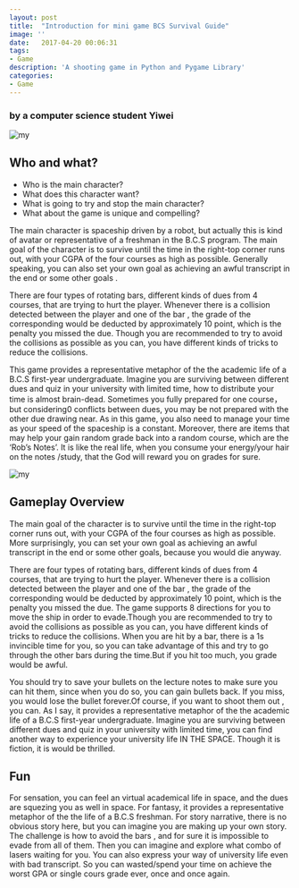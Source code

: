 ```yaml
---
layout: post
title:  "Introduction for mini game BCS Survival Guide"
image: ''
date:   2017-04-20 00:06:31
tags:
- Game
description: 'A shooting game in Python and Pygame Library'
categories:
- Game
---
```

### by a computer science student Yiwei
![my](https://github.com/zywkloo/muse.github.io/raw/master/assets/img/sharding-gerenciamento-usuarios/carrega-sozinho.jpg)

## Who and what?

* Who is the main character? 
* What does this character want? 
* What is going to try and stop the main character? 
* What about the game is unique and compelling?

The main character is spaceship driven by a robot, but actually this is kind of avatar or representative of a freshman in the B.C.S program. The main goal of the character is to survive until the time in the right-top corner runs out, with your CGPA of the four courses as high as possible. Generally speaking, you can also set your own goal as achieving an awful transcript in the end or some other goals .

There are four types of rotating bars, different kinds of dues from 4 courses, that are trying to hurt the player. Whenever there is a collision detected between the player and one of the bar , the grade of the corresponding would be deducted by approximately 10 point, which is the penalty you missed the due. Though you are recommended to try to avoid the collisions as possible as you can, you have different kinds of tricks to reduce the collisions.

This game provides a representative metaphor of the the academic life of a B.C.S first-year undergraduate. Imagine you are surviving between different dues and quiz in your university with limited time, how to distribute your time is almost brain-dead. Sometimes you fully prepared for one course，but considering0 conflicts between dues, you may be not prepared with the other due drawing near. As in this game, you also need to manage your time as your speed of the spaceship is a constant. Moreover, there are items that may help your gain random grade back into a random course, which are the ‘Rob’s  Notes’. It is like the real life, when you consume your energy/your hair on the notes /study, that the God will reward you on grades for sure.  

![my](https://github.com/zywkloo/muse.github.io/raw/master/assets/img/sharding-gerenciamento-usuarios/BCS%20survival%20guide.png)

## Gameplay Overview 

The main goal of the character is to survive until the time in the right-top corner runs out, with your CGPA of the four courses as high as possible. More surprisingly, you can set your own goal as achieving an awful transcript in the end or some other goals, because you would die anyway.

There are four types of rotating bars, different kinds of dues from 4 courses, that are trying to hurt the player. Whenever there is a collision detected between the player and one of the bar , the grade of the corresponding would be deducted by approximately 10 point, which is the penalty you missed the due. The game supports 8 directions for you to move the ship in order to evade.Though you are recommended to try to avoid the collisions as possible as you can, you have different kinds of tricks to reduce the collisions. When you are hit by a bar, there is a 1s invincible time for you, so you can take advantage of this and try to go through the other bars during the time.But if you hit too much, you grade would be awful.

You should try to save your bullets on the lecture notes to make sure you can hit them, since when you do so, you can gain bullets back. If you miss, you would lose the bullet forever.Of course, if you want to shoot them out , you can.
As I say, it provides a representative metaphor of the the academic life of a B.C.S first-year undergraduate. Imagine you are surviving between different dues and quiz in your university with limited time, you can find another way to experience your university life IN THE SPACE. Though it is fiction, it is would be thrilled.



## Fun 

 For sensation, you can feel an virtual academical life in space, and the dues are squezing you as well in space. For fantasy, it provides a representative metaphor of the the life of a B.C.S freshman. For story narrative, there is no obvious story here, but you can imagine you are making up your own story. The challenge is how to avoid the bars , and for sure it is impossible to evade from all of them. Then you can imagine and explore what combo of lasers waiting for you. You can also express your way of university life even with bad transcript. So you can wasted/spend your time on achieve the worst GPA or single cours grade ever, once and once again.






